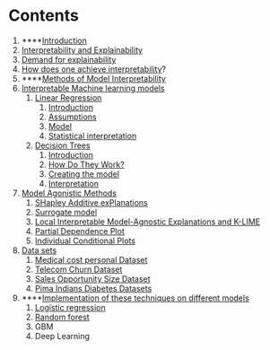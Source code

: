 # Contents

1.  ****[Introduction](introduction/)
   1. [Interpretability and Explainability](introduction/interpretability.md)
   2. [Demand for explainability](introduction/demand-for-explainability.md)
   3. [How does one achieve interpretability](introduction/how-does-one-achieve-interpretability.md)? 
2. \*\*\*\*[Methods of Model Interpretability](types-of-model-interpretability.md)
3. [Interpretable Machine learning models](interpretable-machine-learning-models/)
   1. [Linear Regression](interpretable-machine-learning-models/linear-regression/)
      1. [Introduction](interpretable-machine-learning-models/linear-regression/)
      2. [Assumptions](interpretable-machine-learning-models/linear-regression/assumptions.md)
      3. [Model](interpretable-machine-learning-models/linear-regression/model-1.md)
      4. [Statistical interpretation](interpretable-machine-learning-models/linear-regression/model.md)
   2. [Decision Trees](interpretable-machine-learning-models/decision-trees/)
      1. [Introduction](interpretable-machine-learning-models/decision-trees/)
      2. [How Do They Work?](interpretable-machine-learning-models/decision-trees/how-do-they-work.md)
      3. [Creating the model](interpretable-machine-learning-models/decision-trees/creating-the-model.md)
      4. [Interpretation](interpretable-machine-learning-models/decision-trees/interpretation.md)
4. [Model Agonistic Methods](model-agonistic-methods/)
   1. [SHapley Additive exPlanations](model-agonistic-methods/shap.md)
   2. [Surrogate model](model-agonistic-methods/surrogate-model.md)
   3. [Local Interpretable Model-Agnostic Explanations and  K-LIME](model-agonistic-methods/lime-and-k-lime.md)
   4. [Partial Dependence Plot](model-agonistic-methods/pdp.md)
   5. [Individual Conditional Plots](model-agonistic-methods/ice.md)
5. [Data sets](datasets/)
   1. [Medical cost personal Dataset](datasets/medical-cost-personal-dataset.md)
   2. [Telecom Churn Dataset](datasets/telecom-churn-dataset.md)
   3. [Sales Opportunity Size Dataset](datasets/sales-opportunity-size-dataset.md)
   4. [Pima Indians Diabetes Datasets](datasets/pima-indians-diabetes-dataset.md) 
6. \*\*\*\*[Implementation of these techniques on different models](implementation-of-these-techniques-on-different-models/)
   1. [Logistic regression](implementation-of-these-techniques-on-different-models/logistic-regression.md)
   2. [Random forest ](implementation-of-these-techniques-on-different-models/untitled.md)
   3. GBM  
   4. Deep Learning



